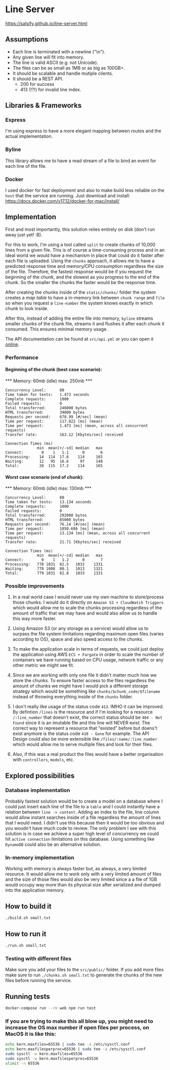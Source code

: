 # Line Server
https://salsify.github.io/line-server.html

## Assumptions

* Each line is terminated with a newline ("\n").
* Any given line will fit into memory.
* The line is valid ASCII (e.g. not Unicode).
* The files can be as small as 1MB or as big as 100GB+.
* It should be scalable and handle mutiple clients.
* It should be a REST API.
  * 200 for success
  * 413 (!?!) for invalid line index.

## Libraries & Frameworks
### Express
I'm using express to have a more elegant mapping between routes and the actual implementation.

### Byline
This library allows me to have a read stream of a file to bind an event for each line of the file.

### Docker
I used docker for fast deployment and also to make build less reliable on the `host` that the service are running. Just download and install:
https://docs.docker.com/v17.12/docker-for-mac/install/

## Implementation
First and most importantly, this solution relies entirely on disk (don't run away just yet! :B).

For this to work, I'm using a tool called `split` to create chunks of 10,000 lines from a given file. This is of course a time-consuming process and in an ideal world we would have a mechanism in place that could do it faster after each file is uploaded. Using the `chunks` approach, it allows me to have a predicted response time and memory/CPU consumption regardless the size of the file. Therefore, the fastest response would be if you request the beginning of the chunk, and the slowest as you progress to the end of the chunk. So the smaller the chunks the faster would be the response time.

After creating the chunks inside of the `static/chunks/` folder the system creates a *map table* to have a in-memory link between `chunk range` and `file ` so when you request a `line-number` the system knows exactly in which chunk to look inside.

After this, instead of adding the entire file into memory, `byline` streams smaller chunks of the chunk file, streams it and flushes it after each chunk it consumed. This ensures minimal memory usage.

The API documentation can be found at `src/api.yml` or you can open it [online](https://petstore.swagger.io/?url=https://bitbucket.org/igorescobar/line-server/raw/65b5918072827f5aede29e13f2e126b9ef6f8394/src/api.yml).

### Performance
#### Beginning of the chunk (best case scenario):
*** Memory: 60mb (idle) max: 250mb ***
```
Concurrency Level:      80
Time taken for tests:   1.473 seconds
Complete requests:      1000
Failed requests:        0
Total transferred:      246000 bytes
HTML transferred:       39000 bytes
Requests per second:    678.99 [#/sec] (mean)
Time per request:       117.822 [ms] (mean)
Time per request:       1.473 [ms] (mean, across all concurrent requests)
Transfer rate:          163.12 [Kbytes/sec] received

Connection Times (ms)
              min  mean[+/-sd] median   max
Connect:        0    1   1.1      0       6
Processing:    14  114  17.6    114     165
Waiting:       12   95  16.6     97     148
Total:         20  115  17.2    114     165
```

#### Worst case scenario (end of chunk):
*** Memory: 60mb (idle) max: 130mb ***
```
Concurrency Level:      80
Time taken for tests:   13.134 seconds
Complete requests:      1000
Failed requests:        0
Total transferred:      292000 bytes
HTML transferred:       85000 bytes
Requests per second:    76.14 [#/sec] (mean)
Time per request:       1050.686 [ms] (mean)
Time per request:       13.134 [ms] (mean, across all concurrent requests)
Transfer rate:          21.71 [Kbytes/sec] received

Connection Times (ms)
              min  mean[+/-sd] median   max
Connect:        0    1   1.2      0       7
Processing:   778 1031  82.5   1032    1331
Waiting:      778 1008  80.1   1013    1321
Total:        779 1031  82.8   1033    1331
```

### Possible improvements
1) In a real world case I would never use my own machine to store/process those chunks. I would do it directly on `Amazon S3 + CloudWatch Triggers` which would allow me to scale the chunks processing regardless of the amount of traffic that we may have and would also allow us to handle this way more faster.

2) Using Amazon S3 (or any storage as a service) would allow us to surpass the file system limitations regarding maximum open files (varies according to OS), space and also speed access to the chunks.

3) To make the application scale in terms of requests, we could just deploy the application using AWS `ECS + Fargate` in order to scale the number of containers we have running based on CPU usage, network traffic or any other metric we might see fit.

4) Since we are working with only one file it didn't matter much how we store the chunks. To ensure faster access to the files regardless the amount of chunks we might have I would pick a different storage strategy which would be something like `chunks/$chunk_code/$filename` instead of throwing everything inside of the `chunks` folder.

5) I don't really like usage of the status code `413`. IMHO it can be improved. By defintion `/lines` is the resource and if I'm looking for a resource `/:line_number` that doesn't exist, the correct status should be `404 - Not Found` since it is an imutable file and this line will NEVER exist. The correct way to represent a resource that "existed" before but doens't exist anymore is the status code `410 - Gone` for example. The API Design could also be more extensible like `/files/:name/:line_number` which would allow me to serve multiple files and look for their files.

6) Also, if this was a real product the files would have a better organisation with `controllers`, `models`, etc.

## Explored possibilities

### Database implementation
Probably fastest solution would be to create a model on a database where I could just insert each line of the file to a `table` and I could instantly have a relation between `line -> content`. Adding an index to the file, line column would allow instant searches inside of a file regardless the amount of lines that I would need. I didn't use this because then it would be too obvious and you woudn't have much code to review. The only problem I see with this solution is in case we achieve a super high level of concurrency we could hit `active connection` limitations on this database. Using something like `DynamoDB` could also be an alternative solution.

### In-memory implementation
Working with memory is always faster but, as always, a very limited resource. It would allow me to work only with a very limited amount of files and the size of those files would also be very limited since a a file of 1GB would occupy way more than its physical size after serialized and dumped into the application memory.

## How to build it
```sh
./build.sh small.txt
```

## How to run it
```sh
./run.sh small.txt
```

### Testing with different files
Make sure you add your files to the `src/public/` folder.
If you add more files make sure to run `./chunks.sh small.txt` to generate the chunks of the new files before running the service.

## Running tests
```sh
docker-compose run --rm web npm run test
```

### If you are trying to make this all blow up, you might need to increase the OS max number if open files per process, on MacOS it is like this:
```sh
echo kern.maxfiles=65536 | sudo tee -a /etc/sysctl.conf
echo kern.maxfilesperproc=65536 | sudo tee -a /etc/sysctl.conf
sudo sysctl -w kern.maxfiles=65536
sudo sysctl -w kern.maxfilesperproc=65536
ulimit -n 65536
```
